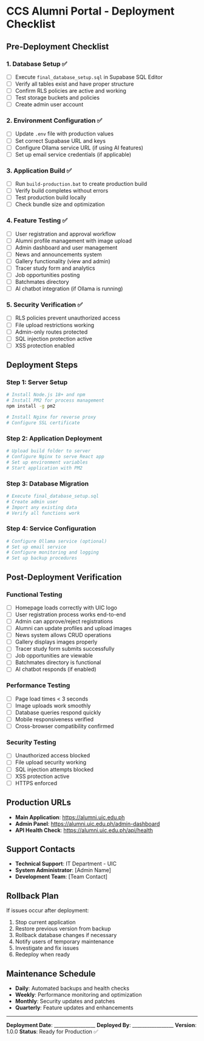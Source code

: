 # CCS Alumni Portal - Deployment Checklist

## Pre-Deployment Checklist

### 1. Database Setup ✅
- [ ] Execute `final_database_setup.sql` in Supabase SQL Editor
- [ ] Verify all tables exist and have proper structure
- [ ] Confirm RLS policies are active and working
- [ ] Test storage buckets and policies
- [ ] Create admin user account

### 2. Environment Configuration ✅
- [ ] Update `.env` file with production values
- [ ] Set correct Supabase URL and keys
- [ ] Configure Ollama service URL (if using AI features)
- [ ] Set up email service credentials (if applicable)

### 3. Application Build ✅
- [ ] Run `build-production.bat` to create production build
- [ ] Verify build completes without errors
- [ ] Test production build locally
- [ ] Check bundle size and optimization

### 4. Feature Testing ✅
- [ ] User registration and approval workflow
- [ ] Alumni profile management with image upload
- [ ] Admin dashboard and user management
- [ ] News and announcements system
- [ ] Gallery functionality (view and admin)
- [ ] Tracer study form and analytics
- [ ] Job opportunities posting
- [ ] Batchmates directory
- [ ] AI chatbot integration (if Ollama is running)

### 5. Security Verification ✅
- [ ] RLS policies prevent unauthorized access
- [ ] File upload restrictions working
- [ ] Admin-only routes protected
- [ ] SQL injection protection active
- [ ] XSS protection enabled

## Deployment Steps

### Step 1: Server Setup
```bash
# Install Node.js 18+ and npm
# Install PM2 for process management
npm install -g pm2

# Install Nginx for reverse proxy
# Configure SSL certificate
```

### Step 2: Application Deployment
```bash
# Upload build folder to server
# Configure Nginx to serve React app
# Set up environment variables
# Start application with PM2
```

### Step 3: Database Migration
```bash
# Execute final_database_setup.sql
# Create admin user
# Import any existing data
# Verify all functions work
```

### Step 4: Service Configuration
```bash
# Configure Ollama service (optional)
# Set up email service
# Configure monitoring and logging
# Set up backup procedures
```

## Post-Deployment Verification

### Functional Testing
- [ ] Homepage loads correctly with UIC logo
- [ ] User registration process works end-to-end
- [ ] Admin can approve/reject registrations
- [ ] Alumni can update profiles and upload images
- [ ] News system allows CRUD operations
- [ ] Gallery displays images properly
- [ ] Tracer study form submits successfully
- [ ] Job opportunities are viewable
- [ ] Batchmates directory is functional
- [ ] AI chatbot responds (if enabled)

### Performance Testing
- [ ] Page load times < 3 seconds
- [ ] Image uploads work smoothly
- [ ] Database queries respond quickly
- [ ] Mobile responsiveness verified
- [ ] Cross-browser compatibility confirmed

### Security Testing
- [ ] Unauthorized access blocked
- [ ] File upload security working
- [ ] SQL injection attempts blocked
- [ ] XSS protection active
- [ ] HTTPS enforced

## Production URLs
- **Main Application**: https://alumni.uic.edu.ph
- **Admin Panel**: https://alumni.uic.edu.ph/admin-dashboard
- **API Health Check**: https://alumni.uic.edu.ph/api/health

## Support Contacts
- **Technical Support**: IT Department - UIC
- **System Administrator**: [Admin Name]
- **Development Team**: [Team Contact]

## Rollback Plan
If issues occur after deployment:
1. Stop current application
2. Restore previous version from backup
3. Rollback database changes if necessary
4. Notify users of temporary maintenance
5. Investigate and fix issues
6. Redeploy when ready

## Maintenance Schedule
- **Daily**: Automated backups and health checks
- **Weekly**: Performance monitoring and optimization
- **Monthly**: Security updates and patches
- **Quarterly**: Feature updates and enhancements

---

**Deployment Date**: _________________
**Deployed By**: _________________
**Version**: 1.0.0
**Status**: Ready for Production ✅
